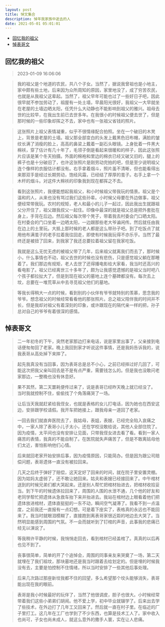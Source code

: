 ```yaml
---
layout: post
title: 悼文集合
description: 悼年我家族中逝去的人
date: 2021-05-01 05:01:01
---
```


- [回忆我的祖父](#回忆我的祖父)
- [悼表哥文](#悼表哥文)

## 回忆我的祖父

> 2023-01-09 16:06:06

> 我的祖父是个地道的农民，共八个子女。当然了，据说我曾祖也是小地主，家中颇有些土地，后来因为众所周知的原因，家里地没了，成了穷苦农民，也就是从我祖父这辈起。当然了，祖父早年可能也过了一些好日子吧，因此很早就不参加劳动了，祖屋有一处土墙，早晨阳光很好，我祖父一大早就坐在老屋的土墙边晒太阳，任凭什么大动静也不能影响到祖父的雅兴。祖母去世的比较早，在我出生前已去世多年。在我很小的时候祖父便去世了，但是那时候的一些印象却挥之不去，家中也有一张祖父省钱的照片。

> 这张照片上祖父表情凝重，似乎不很情缘配合拍照。坐在一个破旧的木凳上，背景是老屋的土墙。祖父那全部变白的头发上戴黑色旧布帽，满脸的皱纹长满了消瘦的脸上，高高的鼻梁上戴着一副石头眼镜。上身批着一件黑大棉袄，穿了估计有几十年了，毛领子倒是看起来很暖和的样子，因此这张照片应该是某个冬天拍摄。外面的棉袍和里边的棉衣已经又破又旧的，腿上的裤子也是十分破旧了，也许这张照片是刚劳动完拍的吧，但是至少说明祖父连个像样的衣服估计都没有。右手拿着烟斗，照片虽不清晰，但也能看得出来那双手是经过长期劳动，饱经风霜，已经结了厚厚的茧子。右手上拿一个木杆的烟斗。对这件大棉袄的印象我到现在都挥之不去。

> 看到这张照片，我便能想起我祖父，和小时候祖父带我玩的情景。祖父是个温和的人，从来也没有骂过我们这些孙辈。小时候父母要在外边做事，祖父便经常带我玩。农村的规矩，老人和最小的儿子一起过，因此我出生就跟祖父分开住了，祖父跟我叔父一起住。印像中最深的就是祖父总是把外套批在身上，手背在后边。然后祖父每次带个凳子，带着我去村委会门口晒太阳。在村委会的门口坐着一边晒太阳，一边跟那些老大爷谝闲传。然后就任由我在边上的土里玩。大抵上那时候的老人都是这么带孙子吧。到了吃饭点了就用他布满茧子的老手拉着我往回走，即使有时候我玩得不亦乐乎。当然了最终还是被扭了回来，到我家了我还总要拉着祖父留在我家吃饭。

> 我就是这么无忧无虑的被祖父带了几年，后来祖父就离我们而去了，那时候小，什么事情也不动，祖父去世的时候也没有悲伤，只是感觉祖父躺在那睡着了。我们那边有规矩，老人去世了还得播电影给大家看，我当时还高兴的看电影了。祖父已经离世三十多年了，颇为让我感觉遗憾的是祖父当时吧八个孩子都拉扯大了，但是到现在祖父的墓地上连个墓碑都没有。每次去上坟，总要在一堆荒草从中去寻觅祖父他们的墓地。

> 等我长得稍大一点的时候，看到别的小伙伴有爷爷就特别的羡慕，思念我的爷爷。想念祖父的时候经常看看他的那张照片。总之祖父陪伴我的时间并不长，但是我却对祖父有着深刻的印象，或许跟现在的隔代亲一样的把，孙子总对自己的爷爷有着很深的感情。

## 悼表哥文

> 二一年初冬的下午，突然老家那边打来电话，说是家里出事了，父亲接到电话便匆匆回了老家。晚上我回到家才听说这件事情，还是我妈告诉我的，说我表哥从高处掉下来摔了。

> 起先我真没有当回事，因为表哥总是总不小心，之前已经摔过好几回了，可能这次把我父亲叫回去是不是有点严重，需要钱怎么的。但是我也没敢问老家那边，一整晚也没有休息好。

> 果不其然，第二天噩耗便传过来了，说是表哥已经昨天晚上就已经没了。 当时我就控制不住，偷偷找了个角落痛哭了一场。

> 让后当天我就赶紧给我侄女，也就是表格的女儿打电话，因为她也在西安这边，安排跟学校请假。我开车把她接上，跟我母亲一道回了老家。

> 一回去我们就直奔医院去了，我姑母，表姐，表嫂，已经完全陷入哀痛之中，一家人除了表哥小儿子太小，还在学校没敢给说，其他人全部住院了。因为疫情，太平间也没有安排让见面，只带我侄女进去看了看。看到一家人痛苦的表情，我真的不能自制了。在医院就失声痛苦了，但是不敢离姑母他们太近，害怕影响他们心情。

> 后来就回老家开始安排后事，因为疫情原因，只能简办。但是因为跟公司赔偿问题，表哥遗体一直没有被拉回来。

> 几天之后终于弹好了赔偿，这天定好了回来的时间，就在院子里安置灵棚。因为姑妈太虚弱了，还不敢让她回来。姑夫和表嫂已经接回来了。中午棺材送到的时候兄弟们都大哭起来。还是别人帮忙把棺材抬进去，把棺材收拾妥当。到下午的时候遗体拉回来了，周围的人围的水泄不通，几个他的好友和老同学帮忙把遗体从急救车抬下来并抬进去。我站在棺材边上眼看着他们把遗体放进棺材，遗体直挺挺的一东不动，瞬间空气凝滞了。我看不到一点温度，之前我还一直报有一点幻想。可是着下座实了，表格真的永远也不能回来了。我当时就眼泪模糊了，直接跑到离表哥家很近距的地边去大哭了。当然明显能感到周围的气氛。不一会而就听到了钉棺的声音，此事我的悲痛已经无以演说了。

> 等我稍许平静的时候，我悄悄走回去，看到棺材已经盖棺了。真真的以后再也见不到了。

> 丧事很简单，简单的开了个追悼会，周围的同事亲友来哭奠了一场，第二天就埋在了我们祖坟，那块墓地还是我当时跟着去给划定的。但是埋的时候我没有去，主要是怕控制不住情绪，所以当时安排了一些其他后事处理。

> 后来几次路过那座新坟我都不住的回望，多么希望那个坟头能够消失，表哥能出现在我的眼前。

> 表哥是我小时候最好的玩伴了，当然了他很调皮，胆子也很大。小时候经常带着我们这些小弟弟们胡闹。他不爱上学，初中毕业就辍学了。后来出去学了些技术，在外边打了几年工又回来了。然后就一直在村子里。在临近的厂子里打工。这几年在工厂也学到了不少东西，也算是技术工人了。家中收入也尚可，子女也尚未成人，就这么意外的撒手人寰，实在让人悲痛。
